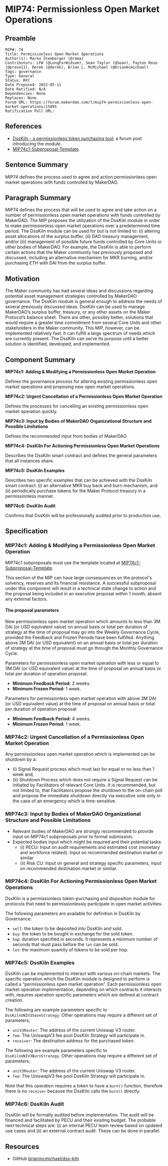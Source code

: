 # MIP74: Permissionless Open Market Operations

## Preamble

```
MIP#: 74
Title: Permissionless Open Market Operations
Author(s): Marko Štemberger (@rema)
Contributors: LFW (@LongForWidsom), Sean Taylor (@Sean), Payton Rose (@prose11), Derek (@derek), Brian L. McMichael (@brianmcmichael)
Tags: governance
Type: General
Status: RFC
Date Proposed: 2022-05-11
Date Ratified: N/A
Dependencies: None
Replaces: None
Forum URL: https://forum.makerdao.com/t/mip74-permissionless-open-market-operations/15095
Ratification Poll URL:
```

## References

* [DssKiln - a permissionless token purchasing tool](https://forum.makerdao.com/t/dsskiln-a-permissionless-token-purchasing-tool/14943); a forum post introducing the module.
* [MIP74c1-Subproposal-Template](https://github.com/makerdao/mips/blob/master/MIP74/MIP74c1-Subproposal-Template.md).

## Sentence Summary

MIP74 defines the process used to agree and action permissionless open market operations with funds controlled by MakerDAO.

## Paragraph Summary

MIP74 defines the process that will be used to agree and take action on a number of permissionless open market operations with funds controlled by MakerDAO. The MIP proposes the utilization of the DssKiln module in order to make permissionless open market operations over a predetermined time period. The DssKiln module can be used for but is not limited to: (i) altering asset allocations of the surplus buffer, (ii) DAO treasury management, and/or (iii) management of possible future funds controlled by Core Units or other bodies of MakerDAO. For example, the DssKiln is able to perform certain actions that the Maker community has previously proposed and discussed, including an alternative mechanism for MKR burning, and/or purchasing ETH with DAI from the surplus buffer.

## Motivation

The Maker community has had several ideas and discussions regarding potential asset management strategies controlled by MakerDAO governance. The DssKiln module is general enough to address the needs of several previously discussed ideas. DssKiln can be used to manage MakerDAO’s surplus buffer, treasury, or any other assets on the Maker Protocol’s balance sheet. There are other, possibly better, solutions that would require a greater time commitment from several Core Units and other stakeholders in the Maker community. This MIP, however, can be implemented relatively fast. It can fulfill a large spectrum of needs which are currently present. The DssKiln can serve its purpose until a better solution is identified, developed, and implemented.

## Component Summary

**MIP74c1: Adding & Modifying a Permissionless Open Market Operation**

Defines the governance process for altering existing permissionless open market operations and proposing new open market operations.

**MIP74c2: Urgent Cancellation of a Permissionless Open Market Operation**

Defines the processes for cancelling an existing permissionless open market operation quickly.

**MIP74c3: Input by Bodies of MakerDAO Organizational Structure and Possible Limitations**

Defines the recommended input from bodies of MakerDAO.

**MIP74c4: DssKiln For Actioning Permissionless Open Market Operations**

Describes the DssKiln smart contract and defines the general parameters that all instances share.

**MIP74c5: DssKiln Examples**

Describes two specific examples that can be achieved with the DssKiln smart contract: (i) an alternative MKR buy back and burn mechanism, and (ii) periodically purchase tokens for the Maker Protocol treasury in a permissionless manner.

**MIP74c6: DssKiln Audit**

Confirms that DssKiln will be professionally audited prior to production use.

## Specification

### MIP74c1: Adding & Modifying a Permissionless Open Market Operation

MIP74c1 subproposals must use the template located at [MIP74c1-Subproposal-Template](https://github.com/makerdao/mips/blob/master/MIP74/MIP74c1-Subproposal-Template.md).

This section of the MIP can have large consequences on the protocol's solvency, reserves and its financial resistance. A successful subproposal under this component will result in a technical state change to action and the proposal being included in an executive proposal within 1 month, absent any external factors.

#### The proposal parameters

New permissionless open market operation which amounts to less than 3M DAI (or USD equivalent value) on annual basis or total per duration of strategy at the time of proposal may go into the Weekly Governance Cycle, provided the Feedback and Frozen Periods have been fulfilled. Anything above 3M DAI (or USD equivalent) on an annual basis or total per duration of strategy at the time of proposal must go through the Monthly Governance Cycle.

Parameters for permissionless open market operation with less or equal to 3M DAI (or USD equivalent value) at the time of proposal on annual basis or total per duration of operation proposal:

* **Minimum Feedback Period:** 2 weeks.
* **Minimum Frozen Period:** 1 week.

Parameters for permissionless open market operation with above 3M DAI (or USD equivalent value) at the time of proposal on annual basis or total per duration of operation proposal:

* **Minimum Feedback Period:** 4 weeks.
* **Minimum Frozen Period:** 1 week.

### MIP74c2: Urgent Cancellation of a Permissionless Open Market Operation

Any permissionless open market operation which is implemented can be shutdown by a:

* (i) Signal Request process which must last for equal or no less than 1 week and,
* (ii) Shutdown Process which does not require a Signal Request can be initiated by Facilitators of relevant Core Units. It is recommended, but not limited to, that Facilitators propose the shutdown to the on-chain poll and propose the immediate shutdown directly via executive vote only in the case of an emergency which is time-sensitive.

### MIP74c3: Input by Bodies of MakerDAO Organizational Structure and Possible Limitations

* Relevant bodies of MakerDAO are strongly recommended to provide input on MIP74c1 subproposals prior to formal submission.
* Expected bodies input which might be required and their potential tasks:
    * (i) PECU: Input on audit requirements and estimated cost (monetary and workforce related). Input on recommended destination market or similar
    * (ii) Risk CU: Input on general and strategy specific parameters, input on recommended destination market or similar.

### MIP74c4: DssKiln For Actioning Permissionless Open Market Operations

DssKiln is a permissionless token-purchasing and disposition module for protocols that need to permissionlessly participate in open market activities.

The following parameters are available for definition in DssKiln by Governance:

* `sell`: the token to be deposited into DssKiln and sold.
* `buy`: the token to be bought in exchange for the sold token.
* `hop`: duration specified in seconds. It represents a minimum number of seconds that must pass before the `lot` can be sold.
* `lot`: the maximum quantity of tokens to be sold per hop.

### MIP74c5: DssKiln Examples

DssKiln can be implemented to interact with various on-chain markets. The specific operation which the DssKiln module is designed to perform is called a “permissionless open market operation”. Each permissionless open market operation implementation, depending on which contracts it interacts with, requires operation specific parameters which are defined at contract creation.

The following are example parameters specific to `DssKilnUNIV3SaveStrategy`. Other operations may require a different set of parameters;

* `uniV3Router`: The address of the current Uniswap V3 router.
* `fee`: The UniswapV3 fee pool DssKiln Strategy will participate in.
* `receiver`: The destination address for the purchased token.

The following are example parameters specific to `DssKilnUNIV3BurnStrategy`. Other operations may require a different set of parameters;

* `uniV3Router`: The address of the current Uniswap V3 router.
* `fee`: The UniswapV3 fee pool DssKiln Strategy will participate in.

Note that this operation requires a token to have a `burn()` function, therefore there is no `receiver` because the DssKiln calls the `burn()` directly.

### MIP74c6: DssKiln Audit

DssKiln will be formally audited before implementation. The audit will be financed and facilitated by PECU and their existing budget. The probable next technical steps are: (i) an internal PECU team review based on updated use cases and (ii) an external contract audit. These can be done in parallel.

## Resources

* GitHub [brianmcmichael/dss-kiln](https://github.com/brianmcmichael/dss-kiln)
